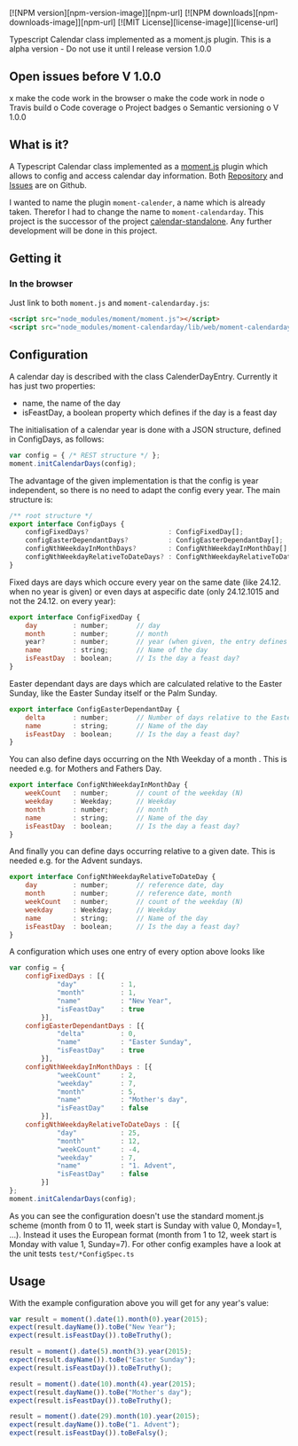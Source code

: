 [![NPM version][npm-version-image]][npm-url] [![NPM downloads][npm-downloads-image]][npm-url] 
[![MIT License][license-image]][license-url] 

Typescript Calendar class implemented as a moment.js plugin.
This is a alpha version - Do not use it until I release version 1.0.0   

## Open issues before V 1.0.0
x make the code work in the browser
o make the code work in node
o Travis build
o Code coverage
o Project badges
o Semantic versioning
o V 1.0.0

## What is it?
A Typescript Calendar class implemented as a [moment.js](https://www.npmjs.com/package/moment)
plugin which allows to config and access calendar day information. Both
[Repository](https://github.com/ChrLipp/moment-calendarday) and
[Issues](https://github.com/ChrLipp/moment-calendarday/issues) are on Github.

I wanted to name the plugin `moment-calender`, a name which is already taken.
Therefor I had to change the name to `moment-calendarday`. This project is the successor of
the project [calendar-standalone](https://github.com/ChrLipp/calendar-standalone).
Any further development will be done in this project. 

## Getting it
### In the browser
Just link to both `moment.js` and `moment-calendarday.js`:

```html
<script src="node_modules/moment/moment.js"></script>
<script src="node_modules/moment-calendarday/lib/web/moment-calendarday.js"></script>
```

## Configuration
A calendar day is described with the class CalenderDayEntry.
Currently it has just two properties:

- name, the name of the day
- isFeastDay, a boolean property which defines if the day is a feast day

The initialisation of a calendar year is done with a JSON structure, defined in ConfigDays,
as follows:

```javascript
var config = { /* REST structure */ };
moment.initCalendarDays(config);
```

The advantage of the given implementation is that the config is year independent, so there is no
need to adapt the config every year. The main structure is:

```javascript
/** root structure */
export interface ConfigDays {
	configFixedDays?                    : ConfigFixedDay[];
	configEasterDependantDays?          : ConfigEasterDependantDay[];
	configNthWeekdayInMonthDays?        : ConfigNthWeekdayInMonthDay[];
	configNthWeekdayRelativeToDateDays? : ConfigNthWeekdayRelativeToDateDay[];
}
```

Fixed days are days which occure every year on the same date (like 24.12. when no year is given)
or even days at aspecific date (only 24.12.1015 and not the 24.12. on every year):

```javascript
export interface ConfigFixedDay {
	day         : number;       // day
	month       : number;       // month
	year?       : number;       // year (when given, the entry defines a concrete date)
	name        : string;       // Name of the day
	isFeastDay  : boolean;      // Is the day a feast day?
}
```

Easter dependant days are days which are calculated relative to the Easter Sunday,
like the Easter Sunday itself or the Palm Sunday. 

```javascript
export interface ConfigEasterDependantDay {
	delta       : number;       // Number of days relative to the Easter Sunday
	name        : string;       // Name of the day
	isFeastDay  : boolean;      // Is the day a feast day?
}
```

You can also define days occurring on the Nth Weekday of a month . This is needed e.g. for
Mothers and Fathers Day.

```javascript
export interface ConfigNthWeekdayInMonthDay {
	weekCount   : number;       // count of the weekday (N)
	weekday     : Weekday;      // Weekday
	month       : number;       // month
	name        : string;       // Name of the day
	isFeastDay  : boolean;      // Is the day a feast day?
}
```

And finally you can define days occurring relative to a given date. This is needed e.g. for
the Advent sundays.
	
```javascript
export interface ConfigNthWeekdayRelativeToDateDay {
	day         : number;       // reference date, day
	month       : number;       // reference date, month
	weekCount   : number;       // count of the weekday (N)
	weekday     : Weekday;      // Weekday
	name        : string;       // Name of the day
	isFeastDay  : boolean;      // Is the day a feast day?
}
```

A configuration which uses one entry of every option above looks like

```javascript
var config = {
	configFixedDays : [{
			"day"           : 1,
			"month"         : 1,
			"name"          : "New Year",
			"isFeastDay"    : true
		}],
	configEasterDependantDays : [{
			"delta"         : 0,
			"name"          : "Easter Sunday",
			"isFeastDay"    : true
		}],
	configNthWeekdayInMonthDays : [{
			"weekCount"     : 2,
			"weekday"       : 7,
			"month"         : 5,
			"name"          : "Mother's day",
			"isFeastDay"    : false
		}],
	configNthWeekdayRelativeToDateDays : [{
			"day"           : 25,
			"month"         : 12,
			"weekCount"     : -4,
			"weekday"       : 7,
			"name"          : "1. Advent",
			"isFeastDay"    : false
		}]
};
moment.initCalendarDays(config);
```

As you can see the configuration doesn't use the standard moment.js scheme (month from 0 to 11,
week start is Sunday with value 0, Monday=1, ...). Instead it uses the European format
(month from 1 to 12, week start is Monday with value 1, Sunday=7).
For other config examples have a look at the unit tests `test/*ConfigSpec.ts`

## Usage

With the example configuration above you will get for any year's value:
 
```javascript
var result = moment().date(1).month(0).year(2015);
expect(result.dayName()).toBe("New Year");
expect(result.isFeastDay()).toBeTruthy();

result = moment().date(5).month(3).year(2015);
expect(result.dayName()).toBe("Easter Sunday");
expect(result.isFeastDay()).toBeTruthy();

result = moment().date(10).month(4).year(2015);
expect(result.dayName()).toBe("Mother's day");
expect(result.isFeastDay()).toBeTruthy();

result = moment().date(29).month(10).year(2015);
expect(result.dayName()).toBe("1. Advent");
expect(result.isFeastDay()).toBeFalsy();
```
